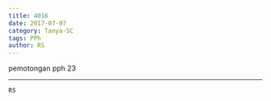 ```yaml
---
title: 4016
date: 2017-07-07
category: Tanya-SC
tags: PPh
author: RS
---
```


pemotongan pph 23

---



`RS`
